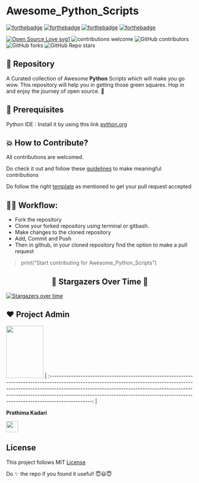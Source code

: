 # Awesome_Python_Scripts
[![forthebadge](https://forthebadge.com/images/badges/built-by-developers.svg)](https://forthebadge.com)
[![forthebadge](https://forthebadge.com/images/badges/built-with-swag.svg)](https://forthebadge.com)
[![forthebadge](https://forthebadge.com/images/badges/built-with-love.svg)](https://forthebadge.com)
[![forthebadge](https://forthebadge.com/images/badges/made-with-python.svg)](https://forthebadge.com)

[![Open Source Love svg1](https://badges.frapsoft.com/os/v1/open-source.svg?v=103)](https://github.com/ellerbrock/open-source-badges/) ![contributions welcome](https://img.shields.io/static/v1.svg?label=Contributions&message=Welcome&color=0059b3&style=flat-square) ![GitHub contributors](https://img.shields.io/github/contributors-anon/prathimacode-hub/Awesome_Python_Scripts) ![GitHub forks](https://img.shields.io/github/forks/prathimacode-hub/Awesome_Python_Scripts?style=social) ![GitHub Repo stars](https://img.shields.io/github/stars/prathimacode-hub/Awesome_Python_Scripts?style=social) </p> 

## 📌 Repository
A Curated collection of Awesome **Python** Scripts which will make you go wow. This repository will help you in getting those green squares. Hop in and enjoy the journey of open source. 🚀

## 💛 Prerequisites
Python IDE : Install it by using this link [python.org](https://www.python.org/downloads/)

## 💥 How to Contribute?

All contributions are welcomed.

Do check it out and follow these [guidelines](CONTRIBUTING_GUIDELINES.md) to make meaningful contributions

Do follow the right [template](TEMPLATE.md) as mentioned to get your pull request accepted

## 👨‍💻 Workflow:
- Fork the repository
- Clone your forked repository using terminal or gitbash.
- Make changes to the cloned repository
- Add, Commit and Push
- Then in github, in your cloned repository find the option to make a pull request 

> print("Start contributing for Awesome_Python_Scripts")

<h2 align=center> 🌟 Stargazers Over Time 🌟 </h2>

[![Stargazers over time](https://starchart.cc/prathimacode-hub/Awesome_Python_Scripts.svg)](https://starchart.cc/prathimacode-hub/Awesome_Python_Scriptss)

## ❤️ Project Admin
<a href="https://github.com/prathimacode-hub"><img src="https://github.com/prathimacode-hub/prathimacode-hub/blob/main/Prathima%20updated%20profile%20pic.jpg" width=100px height=140px /></a>
| :------------------------------------------------------------------------------------------------------------------------------------------------------------------------------------------------------------------------------------------------------------------------------------------------------------------------------------------: |

**Prathima Kadari**

<a href="https://www.linkedin.com/in/prathima-kadari/"><img src="https://mpng.subpng.com/20180324/vhe/kisspng-linkedin-computer-icons-logo-social-networking-ser-facebook-5ab6ebfe5f5397.2333748215219374063905.jpg" width="32px" height="30px"></a>

## License
This project follows MIT [License](LICENSE)


Do ✨ the repo if you found it useful! 😇😃😇
